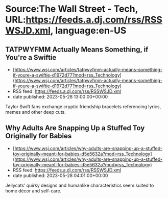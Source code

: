 # Source:The Wall Street - Tech, URL:https://feeds.a.dj.com/rss/RSSWSJD.xml, language:en-US

## TATPWYFMM Actually Means Something, if You're a Swiftie
 - [https://www.wsj.com/articles/tatpwyfmm-actually-means-something-if-youre-a-swiftie-d1972d77?mod=rss_Technology](https://www.wsj.com/articles/tatpwyfmm-actually-means-something-if-youre-a-swiftie-d1972d77?mod=rss_Technology)
 - RSS feed: https://feeds.a.dj.com/rss/RSSWSJD.xml
 - date published: 2023-05-28 13:00:00+00:00

Taylor Swift fans exchange cryptic friendship bracelets referencing lyrics, memes and other deep cuts.

## Why Adults Are Snapping Up a Stuffed Toy Originally for Babies
 - [https://www.wsj.com/articles/why-adults-are-snapping-up-a-stuffed-toy-originally-meant-for-babies-d5e5632a?mod=rss_Technology](https://www.wsj.com/articles/why-adults-are-snapping-up-a-stuffed-toy-originally-meant-for-babies-d5e5632a?mod=rss_Technology)
 - RSS feed: https://feeds.a.dj.com/rss/RSSWSJD.xml
 - date published: 2023-05-28 04:01:00+00:00

Jellycats’ quirky designs and humanlike characteristics seem suited to home décor and self-care.

